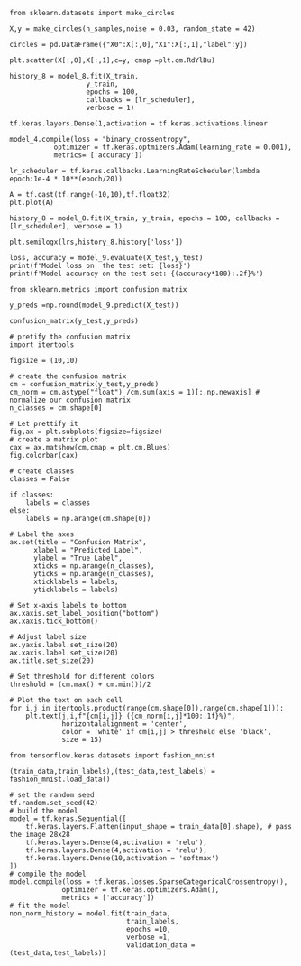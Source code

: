 `from sklearn.datasets import make_circles`

`X,y = make_circles(n_samples,noise = 0.03, random_state = 42)`

`circles = pd.DataFrame({"X0":X[:,0],"X1":X[:,1],"label":y})`

`plt.scatter(X[:,0],X[:,1],c=y, cmap =plt.cm.RdYlBu)`

    
    history_8 = model_8.fit(X_train,
                       y_train,
                       epochs = 100,
                       callbacks = [lr_scheduler],
                       verbose = 1)
                   
`tf.keras.layers.Dense(1,activation = tf.keras.activations.linear`

    
    model_4.compile(loss = "binary_crossentropy",
               optimizer = tf.keras.optmizers.Adam(learning_rate = 0.001),
               metrics= ['accuracy'])
               

`lr_scheduler = tf.keras.callbacks.LearningRateScheduler(lambda epoch:1e-4 * 10**(epoch/20))`

    A = tf.cast(tf.range(-10,10),tf.float32)
    plt.plot(A)

`history_8 = model_8.fit(X_train,
                       y_train,
                       epochs = 100,
                       callbacks = [lr_scheduler],
                       verbose = 1)`

`plt.semilogx(lrs,history_8.history['loss'])`

    loss, accuracy = model_9.evaluate(X_test,y_test)
    print(f'Model loss on  the test set: {loss}')
    print(f'Model accuracy on the test set: {(accuracy*100):.2f}%')
    
`from sklearn.metrics import confusion_matrix`

`y_preds =np.round(model_9.predict(X_test))`

`confusion_matrix(y_test,y_preds)`

    # pretify the confusion matrix
    import itertools

    figsize = (10,10)

    # create the confusion matrix
    cm = confusion_matrix(y_test,y_preds)
    cm_norm = cm.astype("float") /cm.sum(axis = 1)[:,np.newaxis] # normalize our confusion matrix
    n_classes = cm.shape[0]

    # Let prettify it
    fig,ax = plt.subplots(figsize=figsize)
    # create a matrix plot
    cax = ax.matshow(cm,cmap = plt.cm.Blues)
    fig.colorbar(cax)

    # create classes
    classes = False

    if classes:
        labels = classes
    else:
        labels = np.arange(cm.shape[0])

    # Label the axes
    ax.set(title = "Confusion Matrix",
          xlabel = "Predicted Label",
          ylabel = "True Label",
          xticks = np.arange(n_classes),
          yticks = np.arange(n_classes),
          xticklabels = labels,
          yticklabels = labels)

    # Set x-axis labels to bottom
    ax.xaxis.set_label_position("bottom")
    ax.xaxis.tick_bottom()

    # Adjust label size
    ax.yaxis.label.set_size(20)
    ax.xaxis.label.set_size(20)
    ax.title.set_size(20)

    # Set threshold for different colors
    threshold = (cm.max() + cm.min())/2

    # Plot the text on each cell
    for i,j in itertools.product(range(cm.shape[0]),range(cm.shape[1])):
        plt.text(j,i,f"{cm[i,j]} ({cm_norm[i,j]*100:.1f}%)",
                 horizontalalignment = 'center',
                 color = 'white' if cm[i,j] > threshold else 'black',
                 size = 15)

`from tensorflow.keras.datasets import fashion_mnist`

`(train_data,train_labels),(test_data,test_labels) = fashion_mnist.load_data()`

    # set the random seed
    tf.random.set_seed(42)
    # build the model
    model = tf.keras.Sequential([
        tf.keras.layers.Flatten(input_shape = train_data[0].shape), # pass the image 28x28
        tf.keras.layers.Dense(4,activation = 'relu'),
        tf.keras.layers.Dense(4,activation = 'relu'),
        tf.keras.layers.Dense(10,activation = 'softmax')
    ])
    # compile the model
    model.compile(loss = tf.keras.losses.SparseCategoricalCrossentropy(),
                 optimizer = tf.keras.optimizers.Adam(),
                 metrics = ['accuracy'])
    # fit the model
    non_norm_history = model.fit(train_data,
                                 train_labels,
                                 epochs =10,
                                 verbose =1,
                                 validation_data = (test_data,test_labels))
